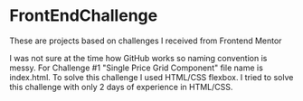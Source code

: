 # FrontEndChallenge
These are projects based on challenges I received from Frontend Mentor


I was not sure at the time how GitHub works so naming convention is messy. 
For Challenge #1 "Single Price Grid Component" file name is index.html. To solve this challenge I used HTML/CSS flexbox.
I tried to solve this challenge with only 2 days of experience in HTML/CSS.
